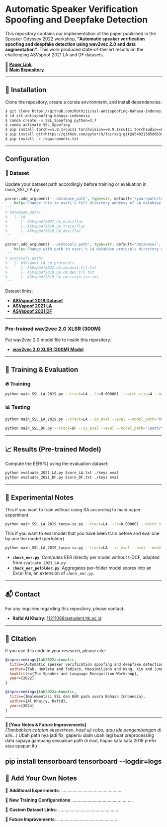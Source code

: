 # Automatic Speaker Verification Spoofing and Deepfake Detection

This repository contains our implementation of the paper published in the Speaker Odyssey 2022 workshop, **"Automatic speaker verification spoofing and deepfake detection using wav2vec 2.0 and data augmentation"**. This work produced state-of-the-art results on the challenging ASVspoof 2021 LA and DF datasets.

📄 **[Paper Link](https://arxiv.org/abs/2202.12233)**  
📂 **[Main Repository](https://github.com/TakHemlata/SSL_Anti-spoofing.git)**

---

## 🚀 Installation

Clone the repository, create a conda environment, and install dependencies:

```bash
$ git clone https://github.com/Rothiii/ssl-antispoofing-bahasa-indonesia.git
$ cd ssl-antispoofing-bahasa-indonesia
$ conda create -n SSL_Spoofing python=3.7
$ conda activate SSL_Spoofing
$ pip install torch==1.8.1+cu111 torchvision==0.9.1+cu111 torchaudio==0.8.1 -f https://download.pytorch.org/whl/torch_stable.html
$ pip install git+https://github.com/pytorch/fairseq.git@a54021305d6b3c4c5959ac9395135f63202db8f1
$ pip install -r requirements.txt
```

---
## Configuration
### 📂 Dataset

Update your dataset path accordingly before training or evaluation in main_SSL_LA.py.

```python
parser.add_argument('--database_path', type=str, default='/your/path/to/data/ASVspoof_database/LA/',
    help='Change this to user\'s full directory address of LA database (ASVspoof2019 for training & development, ASVspoof2021 for evaluation).')
'''
% database_path/
%   |- LA
%      |- ASVspoof2021_LA_eval/flac
%      |- ASVspoof2019_LA_train/flac
%      |- ASVspoof2019_LA_dev/flac
'''

parser.add_argument('--protocols_path', type=str, default='database/',
    help='Change with path to user\'s LA database protocols directory address')
'''
% protocols_path/
%   |- ASVspoof_LA_cm_protocols
%      |- ASVspoof2021.LA.cm.eval.trl.txt
%      |- ASVspoof2019.LA.cm.dev.trl.txt 
%      |- ASVspoof2019.LA.cm.train.trn.txt
'''
```

Dataset links:
- **[ASVspoof 2019 Dataset](https://datashare.is.ed.ac.uk/handle/10283/3336)**
- **[ASVspoof 2021 LA](https://zenodo.org/record/4837263#.YnDIinYzZhE)**
- **[ASVspoof 2021 DF](https://zenodo.org/record/4835108#.YnDIb3YzZhE)**

---

### Pre-trained wav2vec 2.0 XLSR (300M)

Put wav2vec 2.0 model file to inside this repository.

- **[wav2vec 2.0 XLSR (300M) Model](https://github.com/pytorch/fairseq/tree/main/examples/wav2vec/xlsr)**

---

## 🎯 Training & Evaluation

### 🔥 Training

```bash
python main_SSL_LA_2019.py --track=LA --lr=0.000001 --batch_size=4 --num_epochs=100
```

### 📊 Testing

```bash
python main_SSL_LA_2019.py --track=LA --is_eval --eval --model_path='models/model_LA_WCE_15_4_1e-06/epoch_14.pth' --eval_output='eval_score.txt'

python main_SSL_DF.py --track=DF --is_eval --eval --model_path='/path/to/your/best_SSL_model_LA.pth' --eval_output='eval_CM_scores_file_SSL_DF.txt'
```

---

## 📈 Results (Pre-trained Model)

Compute the EER(%) using the evaluation dataset:
```bash
python evaluate_2021_LA.py Score_LA.txt ./keys eval
python evaluate_2021_DF.py Score_DF.txt ./keys eval
```

---

## 📌 Experimental Notes

This if you want to train without using SA according to main paper experiment
```bash
python main_SSL_LA_2019_tanpa-sa.py --track=LA --lr=0.000001 --batch_size=4 --num_epochs=100 --loss=WCE --algo=3 --comment=ssl-sa3
```

This if you want to eval model that you have been train before and eval one by one the model (perfolder)
```bash
python main_SSL_LA_2019_tanpa-sa.py --track=LA --is_eval --eval --models_folder='models/model_LA_WCE_100_4_1e-06_ssl-da1/' --eval_output='score_indo/ssl-da1'
```

- **`check_eer.py`**: Computes EER directly per model without t-DCF, adapted from `evaluate_2021_LA.py`.
- **`check_eer_pefolder.py`**: Aggregates per-folder model scores into an Excel file, an extension of `check_eer.py`.

---

## 📬 Contact

For any inquiries regarding this repository, please contact:
- **Rafid Al Khairy**: 11211068@student.itk.ac.id

---

## 📖 Citation

If you use this code in your research, please cite:

```bibtex
@inproceedings{tak2022automatic,
  title={Automatic speaker verification spoofing and deepfake detection using wav2vec 2.0 and data augmentation},
  author={Tak, Hemlata and Todisco, Massimiliano and Wang, Xin and Jung, Jee-weon and Yamagishi, Junichi and Evans, Nicholas},
  booktitle={The Speaker and Language Recognition Workshop},
  year={2022}
}
```

```bibtex
@inproceedings{tak2022automatic,
  title={Implementasi SSL dan EER pada suara Bahasa Indonesia},
  author={Al Khairy, Rafid},
  year={2024}
}
```

---

**📌 [Your Notes & Future Improvements]**  
*(Tambahkan catatan eksperimen, hasil uji coba, atau ide pengembangan di sini...)*
Ubah path nya jadi fix, gaperlu ubah ubah lagi
buat preprocessing data supaya gampang
sesuaikan path di eval, hapus kata kata 2019 prefix atau apapun itu

pip install tensorboard
tensorboard --logdir=logs
---

## 📝 Add Your Own Notes
📌 **Additional Experiments**: ................................................

📌 **New Training Configurations**: ................................................

📌 **Custom Dataset Links**: ................................................

📌 **Future Improvements**: ................................................

